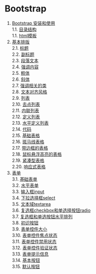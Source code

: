 # Bootstrap

1. [Bootstrap 安装和使用](./Bootstrap开始.md)    
 1.1. [目录结构](./Bootstrap开始.md#目录结构)    
 1.1. [html模板](./Bootstrap开始.md#html模板)    
2. [基本排版](./基本排版.md)    
 2.1. [标题](./基本排版.md#标题)    
 2.2. [副标题](./基本排版.md#副标题)    
 2.3. [段落文本](./基本排版.md#段落文本)    
 2.4. [强调内容](./基本排版.md#强调内容)    
 2.5. [粗体](./基本排版.md#粗体)    
 2.6. [斜体](./基本排版.md#斜体)    
 2.7. [强调相关的类](./基本排版.md#强调相关的类)    
 2.8. [文本对齐风格](./基本排版.md#文本对齐风格)    
 2.9. [列表](./基本排版.md#列表)    
 2.10. [去点列表](./基本排版.md#去点列表)    
 2.11. [内联列表](./基本排版.md#内联列表)    
 2.12. [定义列表](./基本排版.md#定义列表)    
 2.13. [水平定义列表](./基本排版.md#水平定义列表)    
 2.14. [代码](./基本排版.md#代码)    
 2.15. [基础表格](./基本排版.md#基础表格)    
 2.16. [斑马线表格](./基本排版.md#斑马线表格)    
 2.17. [带边框的表格](./基本排版.md#带边框的表格)    
 2.18. [鼠标悬浮高亮的表格](./基本排版.md#鼠标悬浮高亮的表格)    
 2.19. [紧凑型表格](./基本排版.md#紧凑型表格)    
 2.20. [响应式表格](./基本排版.md#响应式表格)    
3. [表单](./表单.md)    
 3.1. [基础表单](./表单.md#基础表单)    
 3.2. [水平表单](./表单.md#水平表单)    
 3.3. [输入框input](./表单.md#输入框input)    
 3.4. [下拉选择框select](./表单.md#下拉选择框select)    
 3.5. [文本域textarea](./表单.md#文本域textarea)    
 3.6. [复选框checkbox和单选择按钮radio](./表单.md#复选框checkbox和单选择按钮radio)    
 3.7. [复选框和单选按钮水平排列](./表单.md#复选框和单选按钮水平排列)    
 3.8. [初识按钮](./表单.md#初识按钮)    
 3.9. [表单控件大小](./表单.md#表单控件大小)    
 3.10. [表单控件焦点状态](./表单.md#表单控件焦点状态)    
 3.11. [表单控件禁用状态](./表单.md#表单控件禁用状态)    
 3.12. [表单控件验证状态](./表单.md#表单控件验证状态)    
 3.13. [表单提示信息](./表单.md#表单提示信息)    
 3.14. [基本按钮](./表单.md#基本按钮)    
 3.15. [默认按钮](./表单.md#默认按钮)    
